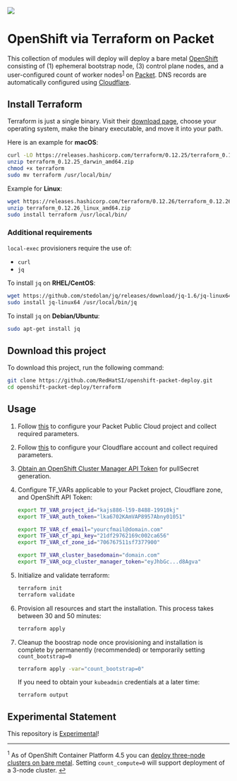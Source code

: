 ![](https://img.shields.io/badge/stability-experimental-red.svg)

# OpenShift via Terraform on Packet
This collection of modules will deploy  will deploy a bare metal [OpenShift](https://docs.openshift.com/container-platform/latest/installing/installing_bare_metal/installing-bare-metal.html) consisting of (1) ephemeral bootstrap node, (3) control plane nodes, and a user-configured count of worker nodes<sup>[1](#3nodedeployment)</sup> on [Packet](http://packet.com). DNS records are automatically configured using [Cloudflare](http://cloudflare.com).

## Install Terraform
Terraform is just a single binary.  Visit their [download page](https://www.terraform.io/downloads.html), choose your operating system, make the binary executable, and move it into your path.

Here is an example for **macOS**:
```bash
curl -LO https://releases.hashicorp.com/terraform/0.12.25/terraform_0.12.26_darwin_amd64.zip
unzip terraform_0.12.25_darwin_amd64.zip
chmod +x terraform
sudo mv terraform /usr/local/bin/
```
Example for **Linux**:
```bash
wget https://releases.hashicorp.com/terraform/0.12.26/terraform_0.12.26_linux_amd64.zip
unzip terraform_0.12.26_linux_amd64.zip
sudo install terraform /usr/local/bin/
```
### Additional requirements

`local-exec` provisioners require the use of:
  - `curl`
  - `jq`

To install `jq` on **RHEL/CentOS**:
```bash
wget https://github.com/stedolan/jq/releases/download/jq-1.6/jq-linux64
sudo install jq-linux64 /usr/local/bin/jq
```
To install `jq` on **Debian/Ubuntu**:
```bash
sudo apt-get install jq
```

## Download this project

To download this project, run the following command:
```bash
git clone https://github.com/RedHatSI/openshift-packet-deploy.git
cd openshift-packet-deploy/terraform
```

## Usage

1. Follow [this](PACKET.md) to configure your Packet Public Cloud project and collect required parameters.

2. Follow [this](CLOUDFLARE.md) to configure your Cloudflare account and collect required parameters.

3. [Obtain an OpenShift Cluster Manager API Token](https://cloud.redhat.com/openshift/token) for pullSecret generation.
  
4. Configure TF_VARs applicable to your Packet project, Cloudflare zone, and OpenShift API Token:
     ```bash
     export TF_VAR_project_id="kajs886-l59-8488-19910kj"
     export TF_VAR_auth_token="lka6702KAmVAP8957Abny01051"
     
     export TF_VAR_cf_email="yourcfmail@domain.com"
     export TF_VAR_cf_api_key="21df29762169c002ca656"
     export TF_VAR_cf_zone_id="706767511sf7377900"

     export TF_VAR_cluster_basedomain="domain.com"
     export TF_VAR_ocp_cluster_manager_token="eyJhbGc...d8Agva"
     ```

5. Initialize and validate terraform:
     ```bash
     terraform init
     terraform validate
     ```

 6. Provision all resources and start the installation. This process takes between 30 and 50 minutes:
     ```bash
     terraform apply
     ``` 

 7. Cleanup the boostrap node once provisioning and installation is complete by permanently (recommended) or temporarily setting `count_bootstrap=0`
     ```bash
     terraform apply -var="count_bootstrap=0"
     ```
     If you need to obtain your `kubeadmin` credentials at a later time:
     ```
     terraform output
     ```

## Experimental Statement

This repository is [Experimental](https://github.com/packethost/standards/blob/master/experimental-statement.md)!


---

<a name="3nodedeployment"><sup>1</sup></a> As of OpenShift Container Platform 4.5 you can [deploy three-node clusters on bare metal](https://docs.openshift.com/container-platform/4.5/installing/installing_bare_metal/installing-bare-metal.html#installation-three-node-cluster_installing-bare-metal). Setting `count_compute=0` will support deployment of a 3-node cluster. [↩](#openshift-via-terraform-on-packet)